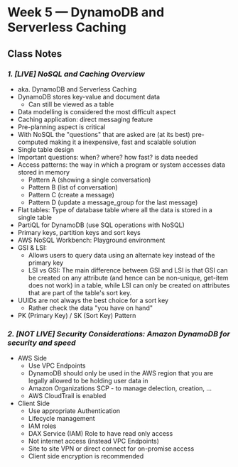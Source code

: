 # Week 5 — DynamoDB and Serverless Caching

## Class Notes

### _1. [LIVE] NoSQL and Caching Overview_

- aka. DynamoDB and Serverless Caching
- DynamoDB stores key-value and document data
  - Can still be viewed as a table
- Data modelling is considered the most difficult aspect
- Caching application: direct messaging feature
- Pre-planning aspect is critical
- With NoSQL the "questions" that are asked are (at its best) pre-computed making it a inexpensive, fast and scalable solution
- Single table design
- Important questions: when? where? how fast? is data needed
- Access patterns: the way in which a program or system accesses data stored in memory
  - Pattern A (showing a single conversation)
  - Pattern B (list of conversation)
  - Pattern C (create a message)
  - Pattern D (update a message_group for the last message)
- Flat tables: Type of database table where all the data is stored in a single table
- PartiQL for DynamoDB (use SQL operations with NoSQL)
- Primary keys, partition keys and sort keys
- AWS NoSQL Workbench: Playground environment
- GSI & LSI:
  - Allows users to query data using an alternate key instead of the primary key
  - LSI vs GSI: The main difference between GSI and LSI is that GSI can be created on any attribute (and hence can be non-unique, get-item does not work) in a table, while LSI can only be created on attributes that are part of the table's sort key. 
- UUIDs are not always the best choice for a sort key
  - Rather check the data "you have on hand" 
- PK (Primary Key) / SK (Sort Key) Pattern

### _2. [NOT LIVE] Security Considerations:  Amazon DynamoDB for security and speed_

- AWS Side
  - Use VPC Endpoints
  - DynamoDB should only be used in the AWS region that you are legally allowed to be holding user data in
  - Amazon Organizations SCP - to manage delection, creation, ...
  - AWS CloudTrail is enabled
- Client Side
  - Use appropriate Authentication
  - Lifecycle management
  - IAM roles
  - DAX Service (IAM) Role to have read only access
  - Not internet access (instead VPC Endpoints)
  - Site to site VPN or direct connect for on-promise access
  - Client side encryption is recommended



